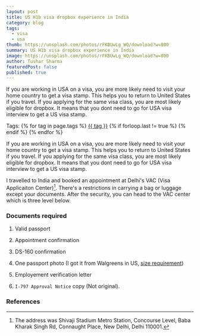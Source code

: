 ```yaml
---
layout: post
title: US H1b visa dropbox experience in India
category: blog
tags:
  - visa
  - usa
thumb: https://unsplash.com/photos/rFKBUwLg_WQ/download?w=800
summary: US H1b visa dropbox experience in India
image: https://unsplash.com/photos/rFKBUwLg_WQ/download?w=800
author: Tushar Sharma
featuredPost: false
published: true
---
```


If you are working in USA on a visa, you are more likely need to visit your home country to get a visa stamp. This helps you to return to United States if you travel. If you applying for the same visa class, you are most likely eligible for dropbox. It means that you dont need to go for USA visa interview to get a US visa stamp.<!-- truncate_here -->
<p>Tags: {% for tag in page.tags %} <a class="mytag" href="/tag/{{ tag }}" title="View posts tagged with &quot;{{ tag }}&quot;">{{ tag }}</a>  {% if forloop.last != true %} {% endif %} {% endfor %} </p>

If you are working in USA on a visa, you are more likely need to visit your home country to get a visa stamp. This helps you to return to United States if you travel. If you applying for the same visa class, you are most likely eligible for dropbox. It means that you dont need to go for USA visa interview to get a US visa stamp.

I travelled to India and booked an appointment at Delhi's VAC (Visa Applicaiton Center)[^address]. There's a restrictions in carrying a bag or luggage except your documents. After the security, you can head to the VAC center which is three level below.
### Documents required

1. Valid passport

2. Appointment confirmation

3. DS-160 confirmation

4. One passport photo (I got it from Walgreens in US, [size requirement](https://travel.state.gov/content/travel/en/passports/how-apply/photos.html))

5. Employement verification letter

6. `I-797 Approval Notice` copy (Not original).


### References 

[^address]: The address was Shivaji Stadium Metro Station, Concourse Level, Baba Kharak Singh Rd, Connaught Place, New Delhi, Delhi 110001. 